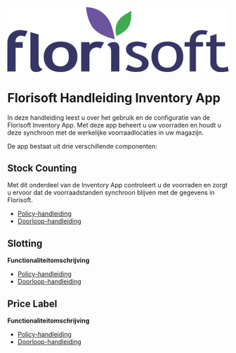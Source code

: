 <img src="../../fslogo.png">

# Florisoft Handleiding Inventory App

In deze handleiding leest u over het gebruik en de configuratie van de Florisoft Inventory App. Met deze app beheert u uw voorraden en houdt u deze synchroon met de werkelijke voorraadlocaties in uw magazijn.

De app bestaat uit drie verschillende componenten:

## Stock Counting

Met dit onderdeel van de Inventory App controleert u de voorraden en zorgt u ervoor dat de voorraadstanden synchroon blijven met de gegevens in Florisoft.

- [Policy-handleiding](#)  
- [Doorloop-handleiding](#)  

## Slotting

**Functionaliteitomschrijving**  

- [Policy-handleiding](#)  
- [Doorloop-handleiding](#)  

## Price Label

**Functionaliteitomschrijving**  
- [Policy-handleiding](#)  
- [Doorloop-handleiding](#)  
